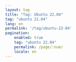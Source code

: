 ```yaml
---
layout: tag
title: "Tag: Ubuntu 22.04"
tag: "ubuntu 22.04"
lang: en
permalink: '/tag/ubuntu-22-04'
pagination:
    enabled: true
    tag: "ubuntu 22.04"
    permalink: /page/:num/
    locale: en
---
```

